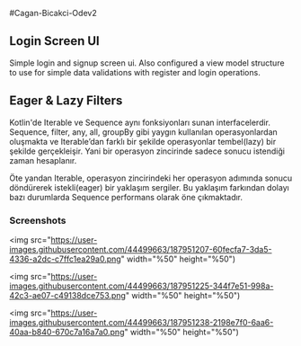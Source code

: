 #Cagan-Bicakci-Odev2

## Login Screen UI

Simple login and signup screen ui.
Also configured a view model structure to use for simple data validations with register and login operations.

## Eager & Lazy Filters

Kotlin'de Iterable ve Sequence aynı fonksiyonları sunan interfacelerdir. Sequence, filter, any, all, groupBy gibi yaygın kullanılan operasyonlardan oluşmakta ve Iterable’dan farklı bir şekilde operasyonlar tembel(lazy) bir şekilde gerçekleişir. Yani bir operasyon zincirinde sadece sonucu istendiği zaman hesaplanır.

Öte yandan Iterable, operasyon zincirindeki her operasyon adımında sonucu döndürerek istekli(eager) bir yaklaşım sergiler. Bu yaklaşım farkından dolayı bazı durumlarda Sequence performans olarak öne çıkmaktadır.

### Screenshots

<img src="https://user-images.githubusercontent.com/44499663/187951207-60fecfa7-3da5-4336-a2dc-c7ffc1ea29a0.png" width="%50" height="%50")

<img src="https://user-images.githubusercontent.com/44499663/187951225-344f7e51-998a-42c3-ae07-c49138dce753.png" width="%50" height="%50")

<img src="https://user-images.githubusercontent.com/44499663/187951238-2198e7f0-6aa6-40aa-b840-670c7a16a7a0.png" width="%50" height="%50")


